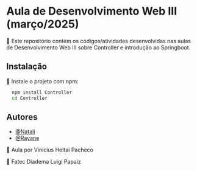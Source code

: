 # Aula de Desenvolvimento Web III (março/2025)

🔎 Este repositório contém os códigos/atividades desenvolvidas nas aulas de Desenvolvimento Web III sobre Controller
e introdução ao Springboot.

## Instalação

📌 Instale o projeto com npm:

```bash
  npm install Controller
  cd Controller
```
    
## Autores

- [@Natali](https://github.com/nouveauromance)
- [@Rayane](https://github.com/RayaneBarrosM)

🔗 Aula por Vinícius Heltai Pacheco

📍 Fatec Diadema Luigi Papaiz 
